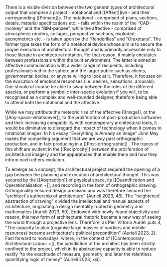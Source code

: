 There is a visible division between the two general types of architectural output that comprise a project - notational and [[Affect]]ive - and their corresponding [[Primate]]s. The notational - comprised of plans, sections, details, material specifications etc. - falls within the realm of the “CAD-monkey” and the “BIM-panzee”, while the affective - comprised of atmospheric renders, collages, perspective sections, exploded axonometrics etc. - is taken upon by the “Renderillas” and “Oraxotans”. The former type takes the form of a notational device whose aim is to secure the proper execution of architectural thought and is primarily accessible only to those literate in architectural notation. For that reason, it mainly circulates between professionals within the built environment. The latter is aimed at affective communication with a wider range of recipients, including professionals within the sphere and the larger public such as clients, governmental bodies, or anyone willing to look at it. Therefore, it focuses on the evocation of emotional responses (i.e. desires, sensations, arousals). One should of course be able to swap between the roles of the different species, or perform a symbolic inter-specie evolution if you will, to be recognised as a complex and well-rounded designer, therefore being able to attend both the notational and the affective. 

While we may attribute the meteoric rise of the affective [[Image]], or the [[Any-space-whatsoever]], to the proliferation of post-production softwares and their increasing compatibility with contemporary architectural tools, it would be diminutive to disregard the impact of technology when it comes to notational images. In his essay “Everything is Already an Image” John May makes the compelling argument that we are way past orthographic production, and in fact producing in a [[Post-orthographic]] . The traces of this shift are evident in the [[Reciprocity]] between the proliferation of architectural imagery and the apparatuses that enable them and how they inform each others evolution.  

To emerge as a concept, the architectural project required the opening of a gap between the planning and execution of architectural thought. This was secured by the [[Abstraction]] of physical space, its [[Quantification and Operationalisation +]], and recording in the form of orthographic drawing. Orthogonality ensured design precision and was therefore secured the "architect's authorship of architecture" (Aurieli 2023, 48). The "heightened abstraction of drawing" divided the intellectual and manual aspects of architecture, originating a design mentality rooted in geometry and mathematics (Aurieli 2023, 50). Endowed with newly-found objectivity and reason, this new form of architectural rhetoric became a new way of seeing the world through a projective lens. Therefore, as Pier Vittorio Aurieli puts it, "The capacity to plan (organise large masses of workers and mobile resources) became architecture's political precondition" (Aurieli 2023, 2).  Fast forward to nowadays, where, in the context of [[Contemporary Architectural Labour +]], the jurisdiction of the architect has been strictly confined to the project, which in its abstractive capacity is able to reduce reality "to the exactitude of measure, geometry, and later the relentless quantifying logic of money" (Aurieli 2023, xxi). 




